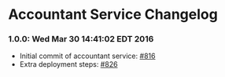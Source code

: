 # Accountant Service Changelog

### 1.0.0: Wed Mar 30 14:41:02 EDT 2016
* Initial commit of accountant service: [#816](https://github.com/cinema6/cwrx/issues/816)
* Extra deployment steps: [#826](https://github.com/cinema6/cwrx/issues/826)

